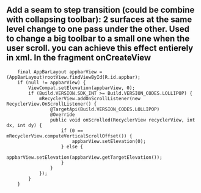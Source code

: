 ## Add a seam to step transition (could be combine with collapsing toolbar): 2 surfaces at the same level change to one pass under the other. Used to change a big toolbar to a small one when the user scroll. you can achieve this effect entierely in xml. In the fragment onCreateView

        final AppBarLayout appbarView = (AppBarLayout)rootView.findViewById(R.id.appbar);
        if (null != appbarView) {
            ViewCompat.setElevation(appbarView, 0);
            if (Build.VERSION.SDK_INT >= Build.VERSION_CODES.LOLLIPOP) {
                mRecyclerView.addOnScrollListener(new RecyclerView.OnScrollListener() {
                    @TargetApi(Build.VERSION_CODES.LOLLIPOP)
                    @Override
                    public void onScrolled(RecyclerView recyclerView, int dx, int dy) {
                        if (0 == mRecyclerView.computeVerticalScrollOffset()) {
                            appbarView.setElevation(0);
                        } else {
                            appbarView.setElevation(appbarView.getTargetElevation());
                        }
                    }
                });
            }
        }